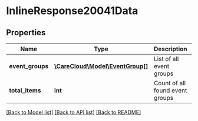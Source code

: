 # InlineResponse20041Data

## Properties
Name | Type | Description | Notes
------------ | ------------- | ------------- | -------------
**event_groups** | [**\CareCloud\Model\EventGroup[]**](EventGroup.md) | List of all event groups | [optional] 
**total_items** | **int** | Count of all found event groups | [optional] 

[[Back to Model list]](../../README.md#documentation-for-models) [[Back to API list]](../../README.md#documentation-for-api-endpoints) [[Back to README]](../../README.md)

